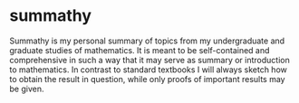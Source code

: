 # summathy
Summathy is my personal summary of topics from my undergraduate and graduate studies of mathematics. It is meant to be self-contained and comprehensive in such a way that it may serve as summary or introduction to mathematics. In contrast to standard textbooks I will always sketch how to obtain the result in question, while only proofs of important results may be given.
